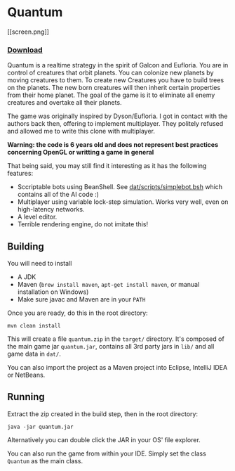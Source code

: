 Quantum
=======
[[screen.png]]

### [Download](http://libgdx.badlogicgames.com/downloads/quantum.zip)

Quantum is a realtime strategy in the spirit of Galcon and Eufloria. You are in control of creatures that orbit planets. You can colonize new planets by moving creatures to them. To create new Creatures you have to build trees on the planets. The new born creatures will then inherit certain properties from their home planet. The goal of the game is it to eliminate all enemy creatures and overtake all their planets.

The game was originally inspired by Dyson/Eufloria. I got in contact with the authors back then, offering to implement multiplayer. They politely refused and allowed me to write this clone with multiplayer.

**Warning: the code is 6 years old and does not represent best practices concerning OpenGL or writting a game in general**

That being said, you may still find it interesting as it has the following features:

* Sccriptable bots using BeanShell. See [dat/scripts/simplebot.bsh](dat/scripts/simplebot.bsh) which contains all of the AI code :)
* Multiplayer using variable lock-step simulation. Works very well, even on high-latency networks.
* A level editor.
* Terrible rendering engine, do not imitate this!

## Building
You will need to install

* A JDK
* Maven (`brew install maven`, `apt-get install maven`, or manual installation on Windows)
* Make sure javac and Maven are in your `PATH`

Once you are ready, do this in the root directory:

```
mvn clean install
```

This will create a file `quantum.zip` in the `target/` directory. It's composed of the main game jar `quantum.jar`, contains all 3rd party jars in `lib/` and all game data in `dat/`.

You can also import the project as a Maven project into Eclipse, IntelliJ IDEA or NetBeans.

## Running
Extract the zip created in the build step, then in the root directory:

```
java -jar quantum.jar
```

Alternatively you can double click the JAR in your OS' file explorer.

You can also run the game from within your IDE. Simply set the class `Quantum` as the main class.


